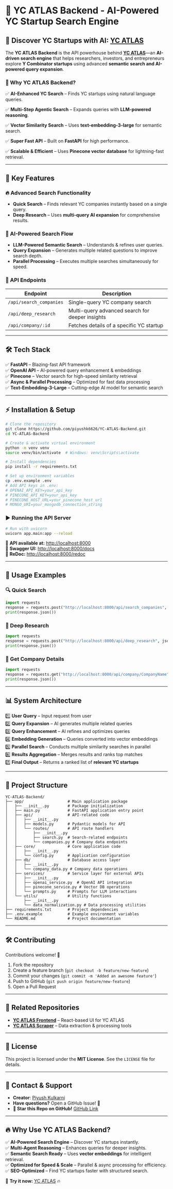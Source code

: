 # 🚀 YC ATLAS Backend - AI-Powered YC Startup Search Engine

## 🔎 Discover YC Startups with AI: [YC ATLAS](https://yc-atlas.lovable.app/)

The **YC ATLAS Backend** is the API powerhouse behind **[YC ATLAS](https://yc-atlas.lovable.app/)**—an **AI-driven search engine** that helps researchers, investors, and entrepreneurs explore **Y Combinator startups** using advanced **semantic search and AI-powered query expansion**.

### 📌 Why YC ATLAS Backend?
✅ **AI-Enhanced YC Search** – Finds YC startups using natural language queries.

✅ **Multi-Step Agentic Search** – Expands queries with **LLM-powered reasoning**.

✅ **Vector Similarity Search** – Uses **text-embedding-3-large** for semantic search.

✅ **Super Fast API** – Built on **FastAPI** for high performance.

✅ **Scalable & Efficient** – Uses **Pinecone vector database** for lightning-fast retrieval.

---

## 🚀 Key Features

### 🔥 Advanced Search Functionality
- **Quick Search** – Finds relevant YC companies instantly based on a single query.
- **Deep Research** – Uses **multi-query AI expansion** for comprehensive results.

### 🤖 AI-Powered Search Flow
- **LLM-Powered Semantic Search** – Understands & refines user queries.
- **Query Expansion** – Generates multiple related questions to improve search depth.
- **Parallel Processing** – Executes multiple searches simultaneously for speed.

### 🔌 API Endpoints
| Endpoint | Description |
|----------|-------------|
| `/api/search_companies` | Single-query YC company search |
| `/api/deep_research` | Multi-query advanced search for deeper insights |
| `/api/company/:id` | Fetches details of a specific YC startup |

---

## 🛠️ Tech Stack
✅ **FastAPI** – Blazing-fast API framework  
✅ **OpenAI API** – AI-powered query enhancement & embeddings  
✅ **Pinecone** – Vector search for high-speed similarity retrieval  
✅ **Async & Parallel Processing** – Optimized for fast data processing  
✅ **Text-Embedding-3-Large** – Cutting-edge AI model for semantic search  

---

## ⚡ Installation & Setup

```bash
# Clone the repository
git clone https://github.com/piyushk6626/YC-ATLAS-Backend.git
cd YC-ATLAS-Backend

# Create & activate virtual environment
python -m venv venv
source venv/bin/activate  # Windows: venv\Scripts\activate

# Install dependencies
pip install -r requirements.txt

# Set up environment variables
cp .env.example .env
# Add API keys in .env:
# OPENAI_API_KEY=your_api_key
# PINECONE_API_KEY=your_api_key
# PINECONE_HOST_URL=your_pinecone_host_url
# MONGO_URI=your_mongodb_connection_string
```

### ▶️ Running the API Server
```bash
# Run with uvicorn
uvicorn app.main:app --reload
```
🔗 **API available at:** [http://localhost:8000](http://localhost:8000)  
🔗 **Swagger UI:** [http://localhost:8000/docs](http://localhost:8000/docs)  
🔗 **ReDoc:** [http://localhost:8000/redoc](http://localhost:8000/redoc)  

---

## 🚀 Usage Examples

### 🔍 Quick Search
```python
import requests
response = requests.post("http://localhost:8000/api/search_companies", json={"query": "Company that works in RAG"})
print(response.json())
```

### 🤖 Deep Research
```python
import requests
response = requests.post("http://localhost:8000/api/deep_research", json={"query": "AI-driven YC startups"})
print(response.json())
```

### 🏢 Get Company Details
```python
import requests
response = requests.get("http://localhost:8000/api/company/CompanyName")
print(response.json())
```

---

## 📊 System Architecture

1️⃣ **User Query** – Input request from user  
2️⃣ **Query Expansion** – AI generates multiple related queries  
3️⃣ **Query Enhancement** – AI refines and optimizes queries  
4️⃣ **Embedding Generation** – Queries converted into vector embeddings  
5️⃣ **Parallel Search** – Conducts multiple similarity searches in parallel  
6️⃣ **Results Aggregation** – Merges results and ranks top matches  
7️⃣ **Final Output** – Returns a ranked list of **relevant YC startups**  

---

## 📂 Project Structure

```
YC-ATLAS-Backend/
├── app/                   # Main application package
│   ├── __init__.py        # Package initialization
│   ├── main.py            # FastAPI application entry point
│   ├── api/               # API-related code
│   │   ├── __init__.py
│   │   ├── models.py      # Pydantic models for API
│   │   └── routes/        # API route handlers
│   │       ├── __init__.py
│   │       ├── search.py  # Search-related endpoints
│   │       └── companies.py # Company data endpoints
│   ├── core/              # Core application code
│   │   ├── __init__.py
│   │   └── config.py      # Application configuration
│   ├── db/                # Database access layer
│   │   ├── __init__.py
│   │   └── company_data.py # Company data operations
│   ├── services/          # Service layer for external APIs
│   │   ├── __init__.py
│   │   ├── openai_service.py  # OpenAI API integration
│   │   ├── pinecone_service.py # Vector DB operations
│   │   └── prompts.py     # Prompts for LLM interactions
│   └── utils/             # Utility functions
│       ├── __init__.py
│       └── data_normalization.py # Data processing utilities
├── requirements.txt       # Project dependencies
├── .env.example           # Example environment variables
└── README.md              # Project documentation
```

---

## 🛠 Contributing

Contributions welcome! 🚀
1. Fork the repository
2. Create a feature branch (`git checkout -b feature/new-feature`)
3. Commit your changes (`git commit -m 'Added an awesome feature'`)
4. Push to GitHub (`git push origin feature/new-feature`)
5. Open a Pull Request

---

## 🔗 Related Repositories
- **[YC ATLAS Frontend](https://github.com/piyushk6626/YC-ATLAS-Frontend)** – React-based UI for YC ATLAS  
- **[YC ATLAS Scraper](https://github.com/piyushk6626/YC-ATLAS-Scraping)** – Data extraction & processing tools  

---

## 📜 License

This project is licensed under the **MIT License**. See the `LICENSE` file for details.

---

## 📩 Contact & Support
- **Creator**: [Piyush Kulkarni](https://github.com/piyushk6626)  
- **Have questions?** Open a GitHub Issue! 🚀  
- **🌟 Star this Repo on GitHub!** [GitHub Link](https://github.com/piyushk6626/YC-ATLAS-Backend)  

---

## 🔥 Why Use YC ATLAS Backend?
✅ **AI-Powered Search Engine** – Discover YC startups instantly.  
✅ **Multi-Agent Reasoning** – Enhances queries for deeper insights.  
✅ **Semantic Search Ready** – Uses **vector embeddings** for intelligent retrieval.  
✅ **Optimized for Speed & Scale** – Parallel & async processing for efficiency.  
✅ **SEO-Optimized** – Find YC startups faster with structured search.  

🚀 **Try it now:** [YC ATLAS](https://yc-atlas.lovable.app/) 🔥

